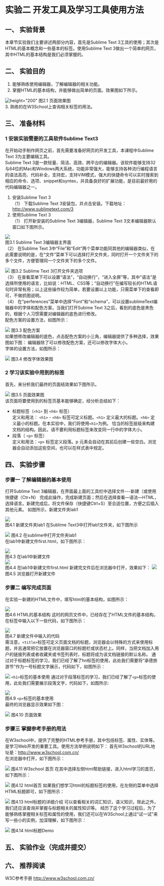 # 实验二 开发工具及学习工具使用方法

## 一、	实验背景
 本章节实验我们主要讲述两部分内容，首先是Sublime Text 3工具的使用；其次是HTML的基本概念和一些基本的标签。使用Sublime Text 3做出一个简单的网页，其中HTML的基本结构是我们必须掌握的。  
 
## 二、	实验目的
1.	能够熟练使用编辑器，了解编辑器的相关功能。
2.	掌握HTML的基本结构，并能够做出简单的页面。效果图如下所示。  

![height="200"](resource/images/2_1.png)
图2.1 页面效果图  
3.	熟练的在W3School上查询相关标签的用法。    

## 三、	准备材料 
### 1	安装实验需要的工具软件Sublime Text3  
在开始动手制作网页之前，首先需要准备好网页的开发工具，本课程中Sublime Text 3为主要编辑工具。  
Sublime Text 3是一款轻量、简洁、高效、跨平台的编辑器。该软件能够支持32与64位的Mac和Windows两大系统，功能非常强大，能够支持各种流行编程语言的语法高亮、代码补全，支持宏，支持VIM模式，强大的快捷命令可以实时搜索到相应的命令、选项、snippet和syntex，并具备良好的扩展功能，是目前最好用的代码编辑器之一。
  1. 安装Sublime Text 3  
  （1）	下载Sublime Text 3安装包，并点击安装。下载地址：http://www.sublimetext.com/3
  2. 使用Sublime Text 3  
  （1）	打开新安装的Sublime Text 3编辑器，Sublime Text 3文本编辑器默认窗口如下图所示。  
  
  ![](resource/images/2_2.png)  
  图3.1  Sublime Text 3编辑器主界面  
  （2）	在Sublime Text 3中“File”和“Edit”两个菜单功能同其他的编辑器类似，在此需要说明的是，在“文件”菜单下可以选择打开文件夹，同时打开一个文件夹下的多个文件，方便管理同一个文件夹下的多个文件。
  
  ![](resource/images/2_3.png) 
  图3.2  Sublime Text 3打开文件夹选项  
  （3）	在查看菜单下可以设置“语法”，“自动换行”，“进入全屏”等，其中“语法”是选择所使用的语言，比如说：HTML、CSS等；“自动换行”在编写较长的HTML语句时非常有用；以上这些操作较为简单，若要设置以上功能，只需菜单下的查看即可，不做抓图说明。  
  （4）	在“perferences”菜单中选择“Font”和“schema”，可以设置sublimeText编辑器中的字体和配色方案，当我们打开Subime Text 3之后，看到的底色是黑色的，根据个人习惯需要对编辑器的底色进行修改。  
    配色方案的设置方法，如图所示：
  
  ![](resource/images/2_4.png) 
  图3.3 配色方案  
    如果想修改编辑器的底色，点击配色方案的小三角，编辑器提供了多种选择，效果图如下图： 
    编辑器除了可以修改配色方案，还可以修改字体大小。  
    字体的设置方法，如图所示：
  
  ![](resource/images/2_5.png)
  图3.4 修改字体效果图
### 2	学习该实验中用到的标签
首先，来分析我们最终的页面结效果如下图所示。
  
  ![](resource/images/2_6.png) 
  图3.5 页面效果图  
该页面将要使用到的标签页基本能够确定，经分析总结如下：  
+ 标题标签（`<h1>` 到 `<h6>` 标签）  
定义和用法： `<h1>` - `<h6>` 标签可定义标题。`<h1>` 定义最大的标题。`<h6>` 定义最小的标题。在本实验中，我们将使用`<h1>`为例。
恰当的标签层级来构建文档的结构。因此，请不要利用标题标签来改变同一行中的字体大小。  
+ 段落（ `<p>` 标签）  
定义和用法：`<p>` 标签定义段落。p 元素会自动在其前后创建一些空白。浏览器会自动添加这些空间，也可以在样式表中规定。  

## 四、	实验步骤 
### 步骤一  了解编辑器的基本使用  
打开Sublime Text 3编辑器，在界面最上面的工具栏中选择文件---新建（或使用快捷键（Ctr+N） 完成此操作，完成新建页面；然后在选择查看—语法—HTML，选择语言。新建完成后，将文件保存（快捷键Ctrl+S）至合适位置，方便之后插入其他元素。
如图所示，新建文件夹lab1
  
  ![](resource/images/2_7.png)  
  图4.1 新建文件夹lab1
在Sublime Text3中打开lab1文件夹，如下图所示
  
  ![](resource/images/2_8.png) 
  图4.2 在sublime中打开文件夹lab1  
在lab1中新建文件first.html，如下图所示：
  
  ![](resource/images/2_9.png)  
  图4.3 在lab1中新建文件</center>  
  ![](resource/images/2_10.png)  
  图4.4 在lab1中新建文件first.html 
新建完文件后在浏览器中打开，效果如下：
  ![](resource/images/2_11.png) 
  图4.5  浏览器打开新建文件 
  
### 步骤二  编写完成页面  
在实验一新建的HTML文件中，填写html的基本结构，如图所示：
  
  ![](resource/images/2_12.png)  
  图4.6 HTML的基本结构 
这时的网页文件中，已经存在了HTML文件的基本结构，在<head>标签中输入以下一些代码，如下图所示：
  
  ![](resource/images/2_13.png)  
  图4.7  新建文件中输入的代码  
需注意，`<title>`标签可定义页面文档的标题，浏览器会以特殊的方式来使用标题，并且通常把它放置在浏览器窗口的标题栏或状态栏上。同样，当把文档加入用户的链接列表或者收藏夹或书签列表时，标题将成为该文档链接的默认名称。
通过对于标题标签的学习，我们已经了解了hn标签的使用，此处我们需要将“承德旅游节”作为一号标题文字展示，代码如下，如图所示：
  
  ![](resource/images/2_14.png) 
  `<h1>`标签的基本使用 
通过对于段落标签的学习，我们已经了解了`<p>`标签的使用，此处我们需要展示段落文字，代码如下，如图所示:  
  
  ![](resource/images/2_15.png)   
  图4.9  `<p>`标签的基本使用  
最终的浏览器显示效果如下图：
  
  ![](resource/images/2_16.png) 
  图4.10 页面效果
  
### 步骤三  掌握参考手册的用法  
在W3school中，提供了完整的HTML参考手册，其中包括标签、属性、实体等。是学习Web开发的重要工具。使用方法举例说明如下：
首先W3school的URL地址是：http://www.w3school.com.cn/  
在浏览器中打开，如下图所示：
  
  ![](resource/images/2_17.png)
  图4.11  W3school 首页 
在其中选择左侧html帮助链接，进入html学习的首页，如下图所示：
  
  ![](resource/images/2_18.png) 
  图4.12  html首页 
如果我们想学习html的标题标签的使用，在左侧的菜单中选择HTML标题即可，如下图所示：
  
  ![](resource/images/2_19.png) 
  图4.13  html标题的详细介绍 
可以查看相关的词汇知识，语义知识，除此之外，我们还应该查询并掌握与标题相关的属性知识等。 
经历了这个学习过程后，为了能够熟练掌握相关标签和属性的使用，我们还可以在W3School上通过“试一试”来写一些小的实例，加深理解，如下图所示：
  
  ![](resource/images/2_20.png)
  图4.14  html标题Demo 
  
## 五、	实验作业（完成并提交）

## 六、	推荐阅读 
W3C参考手册   http://www.w3school.com.cn/
